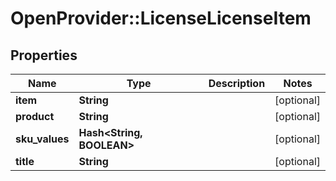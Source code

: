 # OpenProvider::LicenseLicenseItem

## Properties
Name | Type | Description | Notes
------------ | ------------- | ------------- | -------------
**item** | **String** |  | [optional] 
**product** | **String** |  | [optional] 
**sku_values** | **Hash&lt;String, BOOLEAN&gt;** |  | [optional] 
**title** | **String** |  | [optional] 

